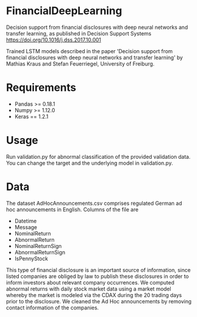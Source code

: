 # FinancialDeepLearning
Decision support from financial disclosures with deep neural networks and transfer learning, as published in Decision Support Systems https://doi.org/10.1016/j.dss.2017.10.001

Trained LSTM models described in the paper 'Decision support from financial disclosures with deep neural networks and transfer learning' by Mathias Kraus and Stefan Feuerriegel, University of Freiburg.

# Requirements #
* Pandas >= 0.18.1
* Numpy >= 1.12.0
* Keras == 1.2.1

# Usage #
Run validation.py for abnormal classification of the provided validation data. You can change the target and the underlying model in validation.py.

# Data #
The dataset AdHocAnnouncements.csv comprises regulated German ad hoc announcements in English. Columns of the file are

* Datetime
* Message
* NominalReturn
* AbnormalReturn
* NominalReturnSign
* AbnormalReturnSign
* IsPennyStock

This type of financial disclosure is an important source of information, since listed companies are obliged by law to publish these disclosures in order to inform investors about relevant company occurrences. We computed abnormal returns with daily stock market data using a market model whereby the market is modeled via the CDAX during the 20 trading days prior to the disclosure. We cleaned the Ad Hoc announcements by removing contact information of the companies.  
